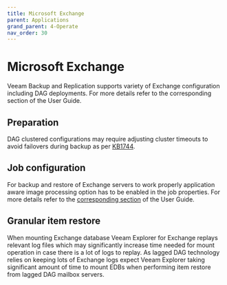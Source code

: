 ```yaml
---
title: Microsoft Exchange
parent: Applications
grand_parent: 4-Operate
nav_order: 30
---
```





# Microsoft Exchange

Veeam Backup and Replication supports variety of Exchange configuration including DAG deployments. For more details refer to the corresponding section of the User Guide.

## Preparation

DAG clustered configurations may require adjusting cluster timeouts to avoid failovers during backup as per [KB1744](https://www.veeam.com/kb1744).

## Job configuration

For backup and restore of Exchange servers to work properly application aware image processing option has to be enabled in the job properties. For more details refer to the [corresponding section](https://helpcenter.veeam.com/docs/backup/vsphere/backup_job_vss_vm.html?ver=95) of the User Guide.

## Granular item restore

When mounting Exchange database Veeam Explorer for Exchange replays relevant log files which may significantly increase time needed for mount operation in case there is a lot of logs to replay. As lagged DAG technology relies on keeping lots of Exchange logs expect Veeam Explorer taking significant amount of time to mount EDBs when performing item restore from lagged DAG mailbox servers.
